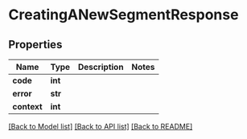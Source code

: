 # CreatingANewSegmentResponse

## Properties
Name | Type | Description | Notes
------------ | ------------- | ------------- | -------------
**code** | **int** |  | 
**error** | **str** |  | 
**context** | **int** |  | 

[[Back to Model list]](../README.md#documentation-for-models) [[Back to API list]](../README.md#documentation-for-api-endpoints) [[Back to README]](../README.md)


